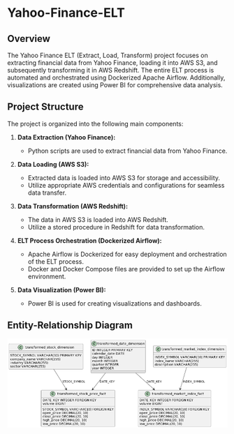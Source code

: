 # Yahoo-Finance-ELT

## Overview

The Yahoo Finance ELT (Extract, Load, Transform) project focuses on extracting financial data from Yahoo Finance, loading it into AWS S3, and subsequently transforming it in AWS Redshift. The entire ELT process is automated and orchestrated using Dockerized Apache Airflow. Additionally, visualizations are created using Power BI for comprehensive data analysis.

## Project Structure

The project is organized into the following main components:

1. **Data Extraction (Yahoo Finance):**
   - Python scripts are used to extract financial data from Yahoo Finance.

2. **Data Loading (AWS S3):**
   - Extracted data is loaded into AWS S3 for storage and accessibility.
   - Utilize appropriate AWS credentials and configurations for seamless data transfer.

3. **Data Transformation (AWS Redshift):**
   - The data in AWS S3 is loaded into AWS Redshift.
   - Utilize a stored procedure in Redshift for data transformation.

4. **ELT Process Orchestration (Dockerized Airflow):**
   - Apache Airflow is Dockerized for easy deployment and orchestration of the ELT process.
   - Docker and Docker Compose files are provided to set up the Airflow environment.

5. **Data Visualization (Power BI):**
   - Power BI is used for creating visualizations and dashboards.

## Entity-Relationship Diagram

![ER Diagram](https://raw.githubusercontent.com/mbahraoui/Yahoo-Finance-ELT/main/entity%20relationship%20diagram.png)
